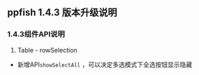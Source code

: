 ## ppfish 1.4.3 版本升级说明

### 1.4.3组件API说明
1. Table - rowSelection
 - 新增API`showSelectAll` ，可以决定多选模式下全选按钮显示隐藏

